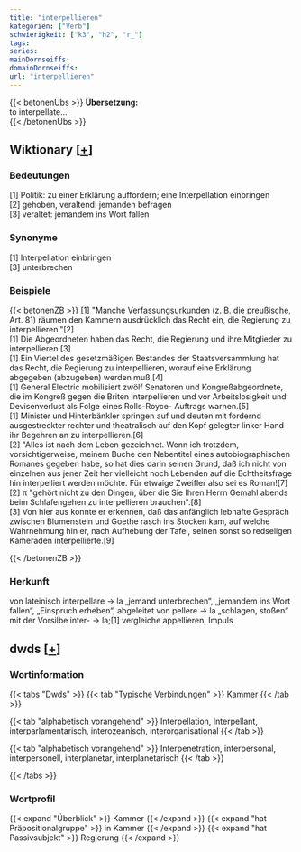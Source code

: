 ```yaml
---
title: "interpellieren"
kategorien: ["Verb"]
schwierigkeit: ["k3", "h2", "r_"]
tags:
series:
mainDornseiffs:
domainDornseiffs:
url: "interpellieren"
---
```


{{< betonenÜbs >}}
**Übersetzung:**  
to interpellate...  
{{< /betonenÜbs >}}

## Wiktionary [[+](https://de.wiktionary.org/wiki/interpellieren)]

### Bedeutungen
[1] Politik: zu einer Erklärung auffordern; eine Interpellation einbringen  
[2] gehoben, veraltend: jemanden befragen  
[3] veraltet: jemandem ins Wort fallen  

### Synonyme
[1] Interpellation einbringen  
[3] unterbrechen  

### Beispiele
{{< betonenZB >}}
[1] "Manche Verfassungsurkunden (z. B. die preußische, Art. 81) räumen den Kammern ausdrücklich das Recht ein, die Regierung zu interpellieren."[2]  
[1] Die Abgeordneten haben das Recht, die Regierung und ihre Mitglieder zu interpellieren.[3]  
[1] Ein Viertel des gesetzmäßigen Bestandes der Staatsversammlung hat das Recht, die Regierung zu interpellieren, worauf eine Erklärung abgegeben (abzugeben) werden muß.[4]  
[1] General Electric mobilisiert zwölf Senatoren und Kongreßabgeordnete, die im Kongreß gegen die Briten interpellieren und vor Arbeitslosigkeit und Devisenverlust als Folge eines Rolls-Royce- Auftrags warnen.[5]  
[1] Minister und Hinterbänkler springen auf und deuten mit fordernd ausgestreckter rechter und theatralisch auf den Kopf gelegter linker Hand ihr Begehren an zu interpellieren.[6]  
[2] "Alles ist nach dem Leben gezeichnet. Wenn ich trotzdem, vorsichtigerweise, meinem Buche den Nebentitel eines autobiographischen Romanes gegeben habe, so hat dies darin seinen Grund, daß ich nicht von einzelnen aus jener Zeit her vielleicht noch Lebenden auf die Echtheitsfrage hin interpelliert werden möchte. Für etwaige Zweifler also sei es Roman![7]  
[2] π "gehört nicht zu den Dingen, über die Sie Ihren Herrn Gemahl abends beim Schlafengehen zu interpellieren brauchen".[8]  
[3] Von hier aus konnte er erkennen, daß das anfänglich lebhafte Gespräch zwischen Blumenstein und Goethe rasch ins Stocken kam, auf welche Wahrnehmung hin er, nach Aufhebung der Tafel, seinen sonst so redseligen Kameraden interpellierte.[9]  

{{< /betonenZB >}}
### Herkunft
von lateinisch interpellare → la „jemand unterbrechen“, „jemandem ins Wort fallen“, „Einspruch erheben“, abgeleitet von pellere → la „schlagen, stoßen“ mit der Vorsilbe inter- → la;[1] vergleiche appellieren, Impuls  



## dwds [[+](https://www.dwds.de/wb/interpellieren)]

### Wortinformation
{{< tabs "Dwds" >}}
{{< tab "Typische Verbindungen" >}}
Kammer
{{< /tab >}}

{{< tab "alphabetisch vorangehend" >}}
Interpellation, Interpellant, interparlamentarisch, interozeanisch, interorganisational
{{< /tab >}}

{{< tab "alphabetisch vorangehend" >}}
Interpenetration, interpersonal, interpersonell, interplanetar, interplanetarisch
{{< /tab >}}

{{< /tabs >}}

### Wortprofil
{{< expand "Überblick" >}} Kammer {{< /expand >}}
{{< expand "hat Präpositionalgruppe" >}} in Kammer {{< /expand >}}
{{< expand "hat Passivsubjekt" >}} Regierung {{< /expand >}}

